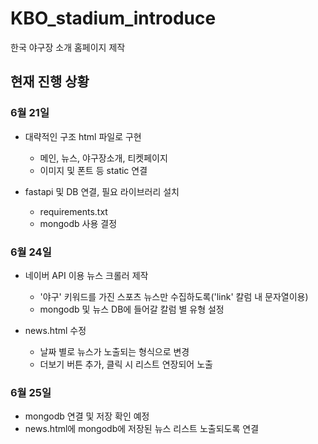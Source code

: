 # KBO_stadium_introduce
한국 야구장 소개 홈페이지 제작

<h2>현재 진행 상황</h2>
<h3>6월 21일</h3>

- 대략적인 구조 html 파일로 구현
    - 메인, 뉴스, 야구장소개, 티켓페이지
    - 이미지 및 폰트 등 static 연결

- fastapi 및 DB 연결, 필요 라이브러리 설치
    - requirements.txt
    - mongodb 사용 결정

<h3>6월 24일</h3>

- 네이버 API 이용 뉴스 크롤러 제작
    - '야구' 키워드를 가진 스포츠 뉴스만 수집하도록('link' 칼럼 내 문자열이용)
    - mongodb 및 뉴스 DB에 들어갈 칼럼 별 유형 설정

- news.html 수정
    - 날짜 별로 뉴스가 노출되는 형식으로 변경
    - 더보기 버튼 추가, 클릭 시 리스트 연장되어 노출

<h3>6월 25일</h3>

- mongodb 연결 및 저장 확인 예정
- news.html에 mongodb에 저장된 뉴스 리스트 노출되도록 연결

